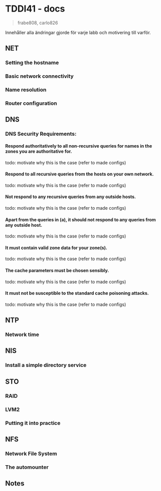 # TDDI41 - docs

> frabe808, carlo826

Innehåller alla ändringar gjorde för varje labb och motivering till varför.

## NET

### Setting the hostname

### Basic network connectivity

### Name resolution

### Router configuration

## DNS

### DNS Security Requirements:

#### Respond authoritatively to all non-recursive queries for names in the zones you are authoritative for.

todo: motivate why this is the case (refer to made configs)

#### Respond to all recursive queries from the hosts on your own network.

todo: motivate why this is the case (refer to made configs)

#### Not respond to any recursive queries from any outside hosts.

todo: motivate why this is the case (refer to made configs)

#### Apart from the queries in (a), it should not respond to any queries from any outside host.

todo: motivate why this is the case (refer to made configs)

#### It must contain valid zone data for your zone(s).

todo: motivate why this is the case (refer to made configs)

#### The cache parameters must be chosen sensibly.

todo: motivate why this is the case (refer to made configs)

#### It must not be susceptible to the standard cache poisoning attacks.

todo: motivate why this is the case (refer to made configs)

## NTP

### Network time

## NIS

### Install a simple directory service

## STO

### RAID

### LVM2

### Putting it into practice

## NFS

### Network File System

### The automounter

## Notes
